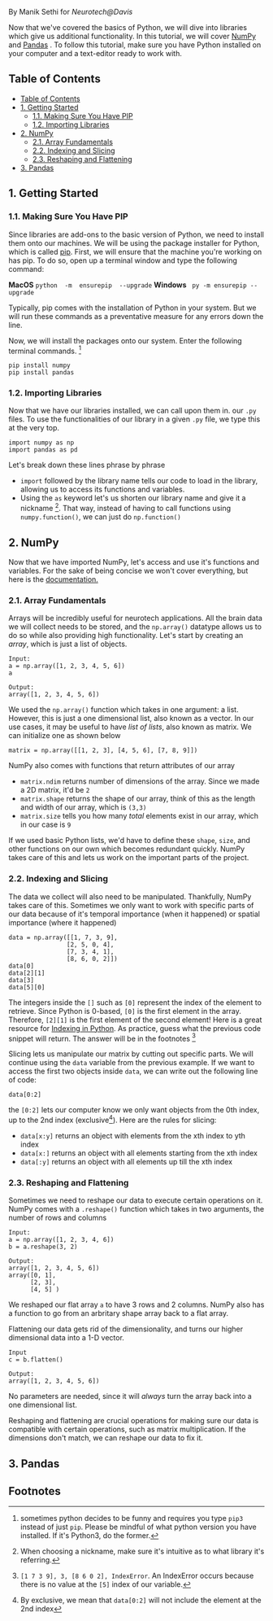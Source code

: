 By Manik Sethi for *Neurotech@Davis*

Now that we've covered the basics of Python, we will dive into libraries which give us additional functionality. In this tutorial, we will cover [NumPy](https://numpy.org/doc/) and [Pandas](https://pandas.pydata.org/) . To follow this tutorial, make sure you have Python installed on your computer and a text-editor ready to work with.

## Table of Contents
- [Table of Contents](#table-of-contents)
- [1. Getting Started](#getting-started)
	- [1.1. Making Sure You Have PIP](#making-sure-you-have-pip)
	- [1.2. Importing Libraries](#importing-libraries)
- [2. NumPy](#numpy)
	- [2.1. Array Fundamentals](#array-fundamentals)
	- [2.2. Indexing and Slicing](#indexing-and-slicing)
	- [2.3. Reshaping and Flattening](#reshaping-and-flattening)
- [3. Pandas](#pandas)


## 1. Getting Started
### 1.1. Making Sure You Have PIP
Since libraries are add-ons to the basic version of Python, we need to install them onto our machines. We will be using the package installer for Python, which is called [pip](https://pip.pypa.io/en/stable/). First, we will ensure that the machine you're working on has pip. To do so, open up a terminal window and type the following command:

**MacOS**
`python  -m  ensurepip  --upgrade`
**Windows**
` py -m ensurepip --upgrade`

Typically, pip comes with the installation of Python in your system. But we will run these commands as a preventative measure for any errors down the line.

Now, we will install the packages onto our system. Enter the following terminal commands. [^1]

```
pip install numpy
pip install pandas
```
### 1.2. Importing Libraries
Now that we have our libraries installed, we can call upon them in. our `.py` files. To use the functionalities of our library in a given `.py` file, we type this at the very top.

```
import numpy as np
import pandas as pd
```
Let's break down these lines phrase by phrase
- `import` followed by the library name tells our code to load in the library, allowing us to access its functions and variables. 
- Using the `as` keyword let's us shorten our library name and give it a nickname [^2]. That way, instead of having to call functions using `numpy.function()`, we can just do `np.function()`
## 2. NumPy
Now that we have imported NumPy, let's access and use it's functions and variables. For the sake of being concise we won't cover everything, but here is the [documentation.](https://numpy.org/doc/2.0/user/absolute_beginners.html)

### 2.1. Array Fundamentals
Arrays will be incredibly useful for neurotech applications. All the brain data we will collect needs to be stored, and the `np.array()` datatype allows us to do so while also providing high functionality. Let's start by creating an *array*, which is just a list of objects.
```
Input:
a = np.array([1, 2, 3, 4, 5, 6])
a
```
```
Output:
array([1, 2, 3, 4, 5, 6])
```
We used the `np.array()` function which takes in one argument: a list. However, this is just a one dimensional list, also known as a vector. In our use cases, it may be useful to have *list of lists*, also known as matrix. We can initialize one as shown below
```
matrix = np.array([[1, 2, 3], [4, 5, 6], [7, 8, 9]])
```
NumPy also comes with functions that return attributes of our array

- `matrix.ndim` returns number of dimensions of the array. Since we made a 2D matrix, it'd be `2`
- `matrix.shape` returns the shape of our array, think of this as the length and width of our array, which is `(3,3)`
- `matrix.size` tells you how many *total* elements exist in our array, which in our case is `9`

If we used basic Python lists, we'd have to define these `shape`, `size`, and other functions on our own which becomes redundant quickly. NumPy takes care of this and lets us work on the important parts of the project.
### 2.2. Indexing and Slicing

The data we collect will also need to be manipulated. Thankfully, NumPy takes care of this. Sometimes we only want to work with specific parts of our data because of it's temporal importance (when it happened) or spatial importance (where it happened)
```
data = np.array([[1, 7, 3, 9], 
				[2, 5, 0, 4], 
				[7, 3, 4, 1], 
				[8, 6, 0, 2]])
data[0]
data[2][1]
data[3]
data[5][0]
```
The integers inside the `[]` such as `[0]` represent the index of the element to retrieve. Since Python is 0-based, `[0]` is the first element in the array. Therefore, `[2][1]` is the first element of the second element! Here is a great resource for [Indexing in Python](https://www.hackerearth.com/practice/notes/samarthbhargav/a-quick-intro-to-indexing-in-python/). As practice, guess what the previous code snippet will return. The answer will be in the footnotes [^3]

Slicing lets us manipulate our matrix by cutting out specific parts. We will continue using the `data` variable from the previous example. If we want to access the first two objects inside `data`, we can write out the following line of code:
```
data[0:2]
```
the `[0:2]` lets our computer know we only want objects from the 0th index, up to the 2nd index (exclusive[^4]). Here are the rules for slicing:
- `data[x:y]` returns an object with elements from the xth index to yth index 
- `data[x:]` returns an object with all elements starting from the xth index
- `data[:y]` returns an object with all elements up till the xth index

### 2.3. Reshaping and Flattening
Sometimes we need to reshape our data to execute certain operations on it. NumPy comes with a `.reshape()` function which takes in two arguments, the number of rows and columns
```
Input:
a = np.array([1, 2, 3, 4, 6])
b = a.reshape(3, 2)
```
```
Output:
array([1, 2, 3, 4, 5, 6])
array([0, 1], 
	  [2, 3], 
	  [4, 5] )
```
We reshaped our flat array `a` to have 3 rows and 2 columns. NumPy also has a function to go from an arbritary shape array back to a flat array.

Flattening our data gets rid of the dimensionality, and turns our higher dimensional data into a 1-D vector. 
```
Input
c = b.flatten()
```
```
Output:
array([1, 2, 3, 4, 5, 6])
```
No parameters are needed, since it will *always* turn the array back into a one dimensional list.

Reshaping and flattening are crucial operations for making sure our data is compatible with certain operations, such as matrix multiplication. If the dimensions don't match, we can reshape our data to fix it.



## 3. Pandas

## Footnotes
[^1]: sometimes python decides to be funny and requires you type `pip3` instead of just `pip`. Please be mindful of what python version you have installed. If it's Python3, do the former.
[^2]: When choosing a nickname, make sure it's intuitive as to what library it's referring.
[^3]: `[1 7 3 9], 3, [8 6 0 2], IndexError`. An IndexError occurs because there is no value at the `[5]` index of our variable.
[^4]: By exclusive, we mean that `data[0:2]` will not include the element at the 2nd index


